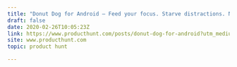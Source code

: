 ```yaml
---
title: "Donut Dog for Android — Feed your focus. Starve distractions. Now on Android!"
draft: false
date: 2020-02-26T10:05:23Z
link: https://www.producthunt.com/posts/donut-dog-for-android?utm_medium=RSS&utm_source=hune
site: www.producthunt.com
topic: product hunt  

---
```

